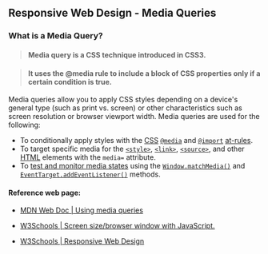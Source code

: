 ##  Responsive Web Design - Media Queries

### What is a Media Query?

> #### Media query is a CSS technique introduced in CSS3.

> #### It uses the @media rule to include a block of CSS properties only if a certain condition is true.

 Media queries allow you to apply CSS styles depending on a device's general type (such as print vs. screen) or other characteristics such as screen resolution or browser viewport width. Media queries are used for the following:

<ul>
  <li>To conditionally apply styles with the <a href="/en-US/docs/Web/CSS">CSS</a> <a href="/en-US/docs/Web/CSS/@media"><code>@media</code></a> and <a href="/en-US/docs/Web/CSS/@import"><code>@import</code></a> <a href="/en-US/docs/Web/CSS/At-rule">at-rules</a>.</li>
  <li>To target specific media for the <a href="/en-US/docs/Web/HTML/Element/style"><code>&lt;style&gt;</code></a>, <a href="/en-US/docs/Web/HTML/Element/link"><code>&lt;link&gt;</code></a>, <a href="/en-US/docs/Web/HTML/Element/source"><code>&lt;source&gt;</code></a>, and other <a href="/en-US/docs/Web/HTML">HTML</a> elements with the <code>media=</code> attribute.</li>
  <li>To <a href="/en-US/docs/Web/CSS/CSS_media_queries/Testing_media_queries">test and monitor media states</a> using the <a href="/en-US/docs/Web/API/Window/matchMedia"><code>Window.matchMedia()</code></a> and <a href="/en-US/docs/Web/API/EventTarget/addEventListener"><code>EventTarget.addEventListener()</code></a> methods.</li>
</ul>

#### Reference web page:

- [MDN Web Doc | Using media queries](https://developer.mozilla.org/en-US/docs/Web/CSS/CSS_media_queries/Using_media_queries)

- [W3Schools | Screen size/browser window with JavaScript.](https://www.w3schools.com/howto/howto_js_get_current_window.asp#:~:text=Use%20window.,screen%20size%20of%20a%20page.)

- [W3Schools | Responsive Web Design ](https://www.w3schools.com/howto/howto_js_get_current_window.asp#:~:text=Use%20window.,screen%20size%20of%20a%20page.)
